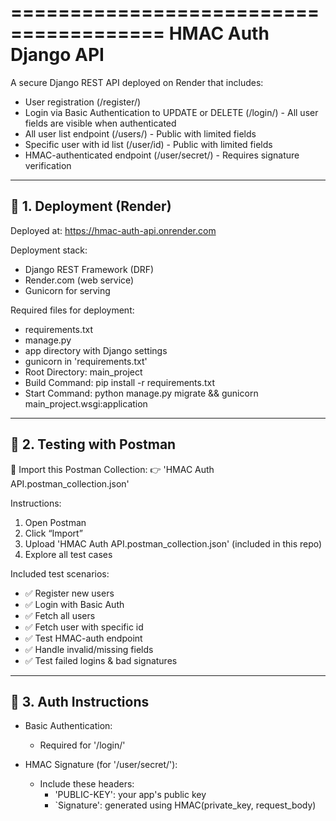 =======================================
HMAC Auth Django API
=======================================

A secure Django REST API deployed on Render that includes:
- User registration (/register/)
- Login via Basic Authentication to UPDATE or DELETE (/login/) - All user fields are visible when authenticated
- All user list endpoint (/users/) - Public with limited fields
- Specific user with id list (/user/id) - Public with limited fields
- HMAC-authenticated endpoint (/user/secret/) - Requires signature verification

---------------------------------------
🚀 1. Deployment (Render)
---------------------------------------

Deployed at:
https://hmac-auth-api.onrender.com

Deployment stack:
- Django REST Framework (DRF)
- Render.com (web service)
- Gunicorn for serving

Required files for deployment:
- requirements.txt
- manage.py
- app directory with Django settings
- gunicorn in 'requirements.txt'
- Root Directory: main_project
- Build Command: pip install -r requirements.txt
- Start Command: python manage.py migrate && gunicorn main_project.wsgi:application

---------------------------------------
🧪 2. Testing with Postman
---------------------------------------

🔸 Import this Postman Collection:
👉 'HMAC Auth API.postman_collection.json'

Instructions:
1. Open Postman
2. Click “Import”
3. Upload 'HMAC Auth API.postman_collection.json' (included in this repo)
4. Explore all test cases

Included test scenarios:
- ✅ Register new users
- ✅ Login with Basic Auth
- ✅ Fetch all users
- ✅ Fetch user with specific id
- ✅ Test HMAC-auth endpoint
- ✅ Handle invalid/missing fields
- ✅ Test failed logins & bad signatures
---------------------------------------
🔐 3. Auth Instructions
---------------------------------------

- Basic Authentication:
  - Required for '/login/'

- HMAC Signature (for '/user/secret/'):
  - Include these headers:
    - 'PUBLIC-KEY': your app's public key
    - `Signature': generated using HMAC(private_key, request_body)
